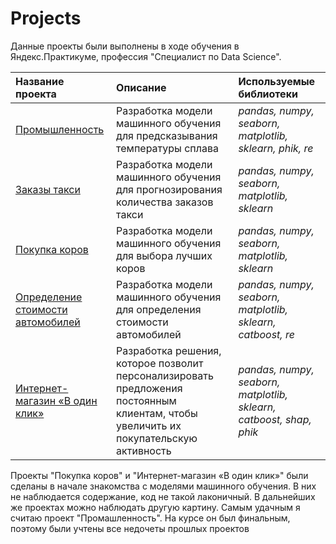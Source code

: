 # Projects

Данные проекты были выполнены в ходе обучения в Яндекс.Практикуме, профессия "Специалист по Data Science".

| Название проекта | Описание | Используемые библиотеки | 
| :---------------------- | :---------------------- | :---------------------- |
| [Промышленность](Industry_project) | Разработка модели машинного обучения для предсказывания температуры сплава | *pandas, numpy, seaborn, matplotlib, sklearn, phik, re* |
| [Заказы такси](Order_taxi_projects) | Разработка модели машинного обучения для прогнозирования количества заказов такси | *pandas, numpy, seaborn, matplotlib, sklearn* |
| [Покупка коров](Cow_buy_project) | Разработка модели машинного обучения для выбора лучших коров | *pandas, numpy, seaborn, matplotlib, sklearn* |
| [Определение стоимости автомобилей](car_price_project) | Разработка модели машинного обучения для определения стоимости автомобилей | *pandas, numpy, seaborn, matplotlib, sklearn, catboost, re* |
| [Интернет-магазин «В один клик»](Сustomer_activity_project) | Разработка решения, которое позволит персонализировать предложения постоянным клиентам, чтобы увеличить их покупательскую активность | *pandas, numpy, seaborn, matplotlib, sklearn, catboost, shap, phik* |

Проекты "Покупка коров" и "Интернет-магазин «В один клик»" были сделаны в начале знакомства с моделями машинного обучения. В них не наблюдается содержание, код не такой лаконичный. В дальнейших же проектах можно наблюдать другую картину. Самым удачным я считаю проект "Промашленность". На курсе он был финальным, поэтому были учтены все недочеты прошлых проектов

